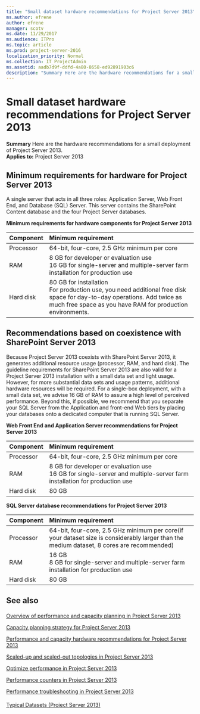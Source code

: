 ```yaml
---
title: "Small dataset hardware recommendations for Project Server 2013"
ms.author: efrene
author: efrene
manager: scotv
ms.date: 11/29/2017
ms.audience: ITPro
ms.topic: article
ms.prod: project-server-2016
localization_priority: Normal
ms.collection: IT_ProjectAdmin
ms.assetid: aadb7d9f-ddfd-4a80-8658-ed92891903c6
description: "Summary Here are the hardware recommendations for a small deployment of Project Server 2013."
---
```


# Small dataset hardware recommendations for Project Server 2013
 
 **Summary** Here are the hardware recommendations for a small deployment of Project Server 2013.<br/>
**Applies to:** Project Server 2013
  
## Minimum requirements for hardware for Project Server 2013

A single server that acts in all three roles: Application Server, Web Front End, and Database (SQL) Server. This server contains the SharePoint Content database and the four Project Server databases.
  
**Minimum requirements for hardware components for Project Server 2013**

|**Component**|**Minimum requirement**|
|:-----|:-----|
|Processor  <br/> |64-bit, four-core, 2.5 GHz minimum per core  <br/> |
|RAM  <br/> |8 GB for developer or evaluation use  <br/> 16 GB for single-server and multiple-server farm installation for production use  <br/> |
|Hard disk  <br/> |80 GB for installation  <br/> For production use, you need additional free disk space for day-to-day operations. Add twice as much free space as you have RAM for production environments.  <br/> |
   
## Recommendations based on coexistence with SharePoint Server 2013

Because Project Server 2013 coexists with SharePoint Server 2013, it generates additional resource usage (processor, RAM, and hard disk). The guideline requirements for SharePoint Server 2013 are also valid for a Project Server 2013 installation with a small data set and light usage. However, for more substantial data sets and usage patterns, additional hardware resources will be required. For a single-box deployment, with a small data set, we advise 16 GB of RAM to assure a high level of perceived performance. Beyond this, if possible, we recommend that you separate your SQL Server from the Application and front-end Web tiers by placing your databases onto a dedicated computer that is running SQL Server.
  
**Web Front End and Application Server recommendations for Project Server 2013**

|**Component**|**Minimum requirement**|
|:-----|:-----|
|Processor  <br/> |64-bit, four-core, 2.5 GHz minimum per core  <br/> |
|RAM  <br/> |8 GB for developer or evaluation use  <br/> 16 GB for single-server and multiple-server farm installation for production use  <br/> |
|Hard disk  <br/> |80 GB  <br/> |
   
**SQL Server database recommendations for Project Server 2013**

|**Component**|**Minimum requirement**|
|:-----|:-----|
|Processor  <br/> |64-bit, four-core, 2.5 GHz minimum per core(if your dataset size is considerably larger than the medium dataset, 8 cores are recommended)  <br/> |
|RAM  <br/> |16 GB  <br/> 8 GB for single-server and multiple-server farm installation for production use  <br/> |
|Hard disk  <br/> |80 GB  <br/> |
   
## See also

#### 

[Overview of performance and capacity planning in Project Server 2013](overview-of-performance-and-capacity-planning-in-project-server-2013.md)
  
[Capacity planning strategy for Project Server 2013](capacity-planning-strategy-for-project-server-2013.md)
  
[Performance and capacity hardware recommendations for Project Server 2013](performance-and-capacity-hardware-recommendations-for-project-server-2013.md)
  
[Scaled-up and scaled-out topologies in Project Server 2013](scaled-up-and-scaled-out-topologies-in-project-server-2013.md)
  
[Optimize performance in Project Server 2013](optimize-performance-in-project-server-2013.md)
  
[Performance counters in Project Server 2013](performance-counters-in-project-server-2013.md)
  
[Performance troubleshooting in Project Server 2013](performance-troubleshooting-in-project-server-2013.md)
#### 

[Typical Datasets (Project Server 2013)](http://technet.microsoft.com/library/e2a0a4b6-0bda-468e-aeca-00f2807bf644.aspx)

